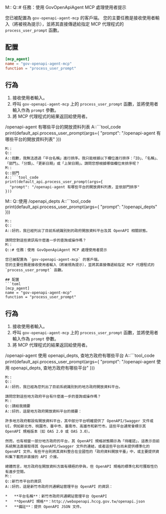 M::
Q::# 任務：使用 GovOpenApiAgent MCP 處理使用者提示

您已被配置為 `gov-openapi-agent-mcp` 的客戶端。
您的主要任務是接收使用者輸入（將被視為提示），並將其直接傳遞給指定 MCP 代理程式的 `process_user_prompt` 函數。

## 配置
```toml
[mcp_agent]
name = "gov-openapi-agent-mcp"
function = "process_user_prompt"
```

## 行為
1. 接收使用者輸入。
2. 呼叫 `gov-openapi-agent-mcp` 上的 `process_user_prompt` 函數，並將使用者輸入作為 `prompt` 參數。
3. 將 MCP 代理程式的結果返回給使用者。


/openapi-agent 有哪些平台的開放資料列表
A::```tool_code
print(default_api.process_user_prompt(args={
  "prompt": "/openapi-agent 有哪些平台的開放資料列表"
}))
```
M::
Q::
A::抱歉，我無法透過「平台名稱」進行排序。我只能根據以下欄位進行排序：「ID」、「名稱」、「部門」、「分類」、「更新日期」或「上架日期」。請問您想根據哪個欄位來排序呢？
M::
Q::部門
A::```tool_code
print(default_api.process_user_prompt(args={
  "prompt": "/openapi-agent 有哪些平台的開放資料列表，並依部門排序"
}))
```
M::
Q::使用 /openapi_depts
A::```tool_code
print(default_api.process_user_prompt(args={
  "prompt": "/openapi_depts"
}))
```
M::
Q::
A::好的，我已經列出了目前系統識別到的政府開放資料平台及其 OpenAPI 相關狀態。

請問您對這些資訊有什麼進一步的查詢或操作嗎？
M::
Q::# 任務：使用 GovOpenApiAgent MCP 處理使用者提示

您已被配置為 `gov-openapi-agent-mcp` 的客戶端。
您的主要任務是接收使用者輸入（將被視為提示），並將其直接傳遞給指定 MCP 代理程式的 `process_user_prompt` 函數。

## 配置
```toml
[mcp_agent]
name = "gov-openapi-agent-mcp"
function = "process_user_prompt"
```

## 行為
1. 接收使用者輸入。
2. 呼叫 `gov-openapi-agent-mcp` 上的 `process_user_prompt` 函數，並將使用者輸入作為 `prompt` 參數。
3. 將 MCP 代理程式的結果返回給使用者。


/openapi-agent 使用 openapi_depts, 查地方政府有哪些平台
A::```tool_code
print(default_api.process_user_prompt(args={
  "prompt": "/openapi-agent 使用 openapi_depts, 查地方政府有哪些平台"
}))
```
M::
Q::
A::好的，我已經為您列出了目前系統識別到的地方政府開放資料平台。

請問您對這些地方政府平台有什麼進一步的查詢或操作嗎？
M::
Q::請給我摘要
A::好的，這是地方政府開放資料平台的摘要：

許多地方政府都設有開放資料平台，其中部分平台明確提供了 OpenAPI/Swagger 文件或 UI，例如新北市、桃園市、臺中市、臺南市、高雄市和新竹市。這些平台通常會標示其 OpenAPI 規格版本（如 OAS 2.0 或 OAS 3.0）。

然而，也有相當一部分地方政府的平台，其 OpenAPI 規格狀態顯示為「待確認」，這表示目前系統無法直接取得其 OpenAPI/Swagger 文件的連結，或者這些平台尚未提供標準化的 OpenAPI 文件。有些平台則將其資料整合在全國性的「政府資料開放平臺」中，或主要提供資料集下載而非直接的 API 介接。

總體而言，地方政府在開放資料方面有積極的參與，但 OpenAPI 規格的標準化和可獲取性仍有進步空間。
M::
Q::新竹市平台的資訊
A::好的，這是新竹市政府共通網站管理平台 OpenAPI 的資訊：

*   **平台名稱**：新竹市政府共通網站管理平台 OpenAPI
*   **OpenAPI 規格**：http://webopenapi.hccg.gov.tw/openapi.json
*   **備註**：提供 OpenAPI JSON 文件。

